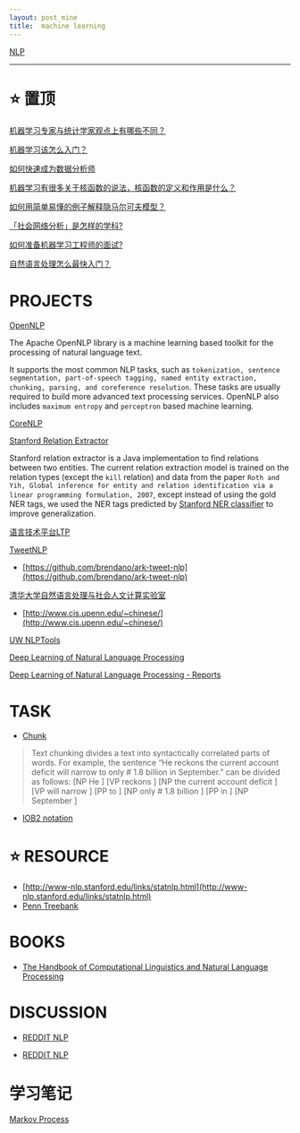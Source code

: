 ```yaml
---
layout: post_mine
title:  machine learning
---
```


[NLP](https://en.wikipedia.org/wiki/Natural_language_processing)

---------------------------------------------------------------

# :star: 置顶

[机器学习专家与统计学家观点上有哪些不同？](https://www.zhihu.com/question/29687860)

[机器学习该怎么入门？](https://www.zhihu.com/question/20691338)

[如何快速成为数据分析师](https://www.zhihu.com/question/29265587)

[机器学习有很多关于核函数的说法，核函数的定义和作用是什么？](https://www.zhihu.com/question/24627666)

[如何用简单易懂的例子解释隐马尔可夫模型？](https://www.zhihu.com/question/20962240)

[「社会网络分析」是怎样的学科?](https://www.zhihu.com/question/28939731)

[如何准备机器学习工程师的面试?](https://www.zhihu.com/question/23259302)

[自然语言处理怎么最快入门？](https://www.zhihu.com/question/19895141)

# PROJECTS

[OpenNLP](http://opennlp.apache.org/)

The Apache OpenNLP library is a machine learning based toolkit for the processing of natural language text.

It supports the most common NLP tasks, such as `tokenization, sentence segmentation, part-of-speech tagging, named entity extraction, chunking, parsing, and coreference resolution`. These tasks are usually required to build more advanced text processing services. OpenNLP also includes `maximum entropy` and `perceptron` based machine learning.

[CoreNLP](http://nlp.stanford.edu)

[Stanford Relation Extractor](http://nlp.stanford.edu/software/relationExtractor.html)

Stanford relation extractor is a Java implementation to find relations between two entities. The current relation extraction model is trained on the relation types (except the `kill` relation) and data from the paper `Roth and Yih, Global inference for entity and relation identification via a linear programming formulation, 2007`, except instead of using the gold NER tags, we used the NER tags predicted by [Stanford NER classifier](http://nlp.stanford.edu/software/CRF-NER.shtml) to improve generalization.

[语言技术平台LTP](http://www.ltp-cloud.com/document/)

[TweetNLP](http://www.cs.cmu.edu/~ark/TweetNLP/)

* [https://github.com/brendano/ark-tweet-nlp](https://github.com/brendano/ark-tweet-nlp)

[清华大学自然语言处理与社会人文计算实验室](http://nlp.csai.tsinghua.edu.cn/site2/)

* [http://www.cis.upenn.edu/~chinese/](http://www.cis.upenn.edu/~chinese/)

[UW NLPTools](https://github.com/knowitall/nlptools)

[Deep Learning of Natural Language Processing](http://cs224d.stanford.edu/index.html)

[Deep Learning of Natural Language Processing - Reports](http://cs224d.stanford.edu/reports.html)

# TASK

* [Chunk](http://www.chokkan.org/software/crfsuite/tutorial.html)

> Text chunking divides a text into syntactically correlated parts of words. For example, the sentence “He reckons the current account deficit will narrow to only # 1.8 billion in September.” can be divided as follows:
> [NP He ] [VP reckons ] [NP the current account deficit ] [VP will narrow ] [PP to ] [NP only # 1.8 billion ] [PP in ] [NP September ]

* [IOB2 notation](https://en.wikipedia.org/wiki/Inside_Outside_Beginning)

# :star: RESOURCE

* [http://www-nlp.stanford.edu/links/statnlp.html](http://www-nlp.stanford.edu/links/statnlp.html)
* [Penn Treebank](http://www.cis.upenn.edu/~treebank/)

# BOOKS

* [The Handbook of Computational Linguistics and Natural Language Processing](https://books.google.com.hk/books?id=zBmom42eWPcC&pg=RA3-PT688&lpg=RA3-PT688&dq=Ratnaparkhi+thesis&source=bl&ots=N8F7p1qF62&sig=QS5ukHtyWeQYC_HOKsV1LfKZzmg&hl=zh-TW&sa=X&ved=0ahUKEwi05Pav-JvLAhWKl5QKHRXvDxcQ6AEIPTAE#v=onepage&q=Ratnaparkhi%20thesis&f=false)

# DISCUSSION

* [REDDIT NLP](https://www.reddit.com/r/languagetechnology)

* [REDDIT NLP](https://www.reddit.com/r/NLP/)

# 学习笔记

[Markov Process](https://en.wikipedia.org/wiki/Markov_chain)



